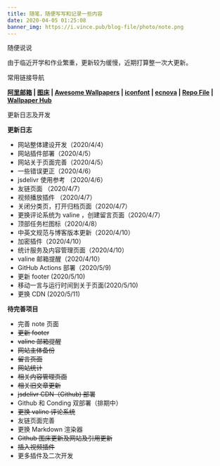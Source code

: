 ```yaml
---
title: 随笔，随便写写和记录一些内容
date: 2020-04-05 01:25:08
banner_img: https://i.vince.pub/blog-file/photo/note.png
---
```


<p class="note note-success">随便说说</p>

由于临近开学和作业繁重，更新较为缓慢，近期打算整一次大更新。

<p class="note note-primary">常用链接导航</p>

**[阿里邮箱](https://qiye.aliyun.com/ ) | [图床](https://imgchr.com/ ) | [Awesome Wallpapers](https://wallhaven.cc ) | [iconfont](https://www.iconfont.cn ) | [ecnova](https://trench.ecnova.com/ ) | [Repo File](https://cdn.jsdelivr.net/gh/vinceying/blog-file@eb13514517dbd62db37641637ce6db7c52bad1e5/ ) | [Wallpaper Hub](https://wallpaperhub.app/ )**

<p class="note note-info">更新日志及开发</p>

**更新日志**

* 网站整体建设开发（2020/4/4）
* 网站插件部署（2020/4/5）
* 网站关于页面完善（2020/4/5）
* 一些错误更正（2020/4/6）
* jsdelivr 使用参考 （2020/4/6）
* 友链页面 （2020/4/7）
* 视频播放插件 （2020/4/7）
* 关闭分类页，打开归档页面（2020/4/7）
* 更换评论系统为 valine ，创建留言页面（2020/4/7）
* 顶部任务栏图标（2020/4/8）
* 中英文规范与博客版本更新（2020/4/10）
* 加密插件（2020/4/10）
* 统计服务及内容管理页面（2020/4/10）
* valine 邮箱提醒（2020/4/10）
* GitHub Actions 部署（2020/5/9)
* 更新 footer (2020/5/10)
* 移动一言与运行时间到关于页面(2020/5/10)
* 更换 CDN (2020/5/11)

**待完善项目**

* 完善 note 页面
* ~~更新 footer~~
* ~~valine 邮箱提醒~~
* ~~网站主体备份~~
* ~~留言页面~~
* ~~网站统计~~
* ~~相关内容管理页面~~
* ~~相关旧文章更新~~
* ~~jsdelivr CDN（Github) 部署~~
* Github 和 Conding 双部署（排期中）
* ~~更换 valine 评论系统~~
* 友链页面完善
* 更换 Markdown 渲染器
* ~~Github 图床更新及网站及引用更新~~
* ~~插入视频插件~~
* 更多插件及二次开发